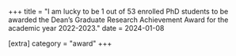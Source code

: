+++
title = "I am lucky to be 1 out of 53 enrolled PhD students to be awarded the Dean’s Graduate Research Achievement Award for the academic year 2022-2023."
date = 2024-01-08

[extra]
category = "award"
+++
